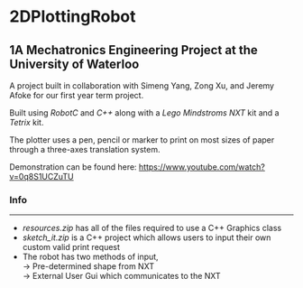 # 2DPlottingRobot
**1A Mechatronics Engineering Project at the University of Waterloo**
----

A project built in collaboration with Simeng Yang, Zong Xu, and Jeremy Afoke for our first year term project.

Built using *RobotC* and *C++* along with a *Lego Mindstroms NXT* kit and a *Tetrix* kit.

The plotter uses a pen, pencil or marker to print on most sizes of paper through a three-axes translation system.


Demonstration can be found here: https://www.youtube.com/watch?v=0q8S1UCZuTU

### Info
----

+ *resources.zip* has all of the files required to use a C++ Graphics class
+ *sketch_it.zip* is a C++ project which allows users to input their own custom valid print request
+ The robot has two methods of input,  
    -> Pre-determined shape from NXT  
    -> External User Gui which communicates to the NXT
